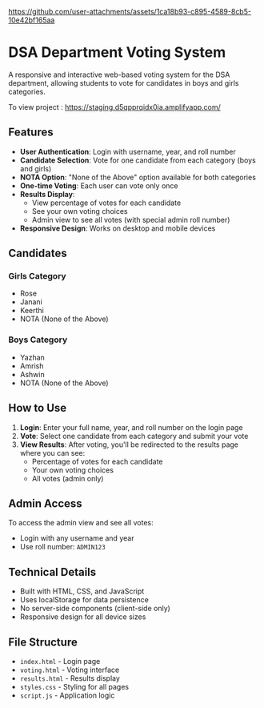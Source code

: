 

https://github.com/user-attachments/assets/1ca18b93-c895-4589-8cb5-10e42bf165aa

# DSA Department Voting System

A responsive and interactive web-based voting system for the DSA department, allowing students to vote for candidates in boys and girls categories.

To view project :
 https://staging.d5qpprqidx0ia.amplifyapp.com/

## Features

- **User Authentication**: Login with username, year, and roll number
- **Candidate Selection**: Vote for one candidate from each category (boys and girls)
- **NOTA Option**: "None of the Above" option available for both categories
- **One-time Voting**: Each user can vote only once
- **Results Display**: 
  - View percentage of votes for each candidate
  - See your own voting choices
  - Admin view to see all votes (with special admin roll number)
- **Responsive Design**: Works on desktop and mobile devices

## Candidates

### Girls Category
- Rose
- Janani
- Keerthi
- NOTA (None of the Above)

### Boys Category
- Yazhan
- Amrish
- Ashwin
- NOTA (None of the Above)

## How to Use

1. **Login**: Enter your full name, year, and roll number on the login page
2. **Vote**: Select one candidate from each category and submit your vote
3. **View Results**: After voting, you'll be redirected to the results page where you can see:
   - Percentage of votes for each candidate
   - Your own voting choices
   - All votes (admin only)

## Admin Access

To access the admin view and see all votes:
- Login with any username and year
- Use roll number: `ADMIN123`

## Technical Details

- Built with HTML, CSS, and JavaScript
- Uses localStorage for data persistence
- No server-side components (client-side only)
- Responsive design for all device sizes

## File Structure

- `index.html` - Login page
- `voting.html` - Voting interface
- `results.html` - Results display
- `styles.css` - Styling for all pages
- `script.js` - Application logic

